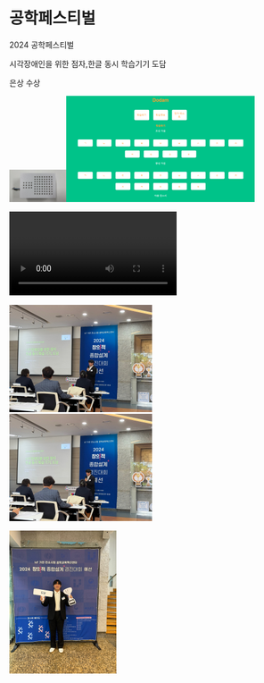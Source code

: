 # 공학페스티벌
2024 공학페스티벌

시각장애인을 위한 점자,한글 동시 학습기기 도담

은상 수상

<img src=".\doc\도담_동서대학교\도담_동서대학교_작품사진1.JPEG" alt="도담_동서대학교_작품사진1" style="zoom:10%;" /><img src=".\doc\도담_동서대학교\도담_동서대학교_작품사진2.png" alt="도담_동서대학교_작품사진2" style="zoom: 33%;" />

<video src="C:\Users\20201\Documents\GitHub\last_iccas\braille\doc\3. 도담_동서대학교_작품영상.mp4"></video>

<img src=".\images\IMG_8786.JPG" alt="IMG_8786" style="zoom:25%;" /><img src=".\images\IMG_8787.JPG" alt="IMG_8787" style="zoom:25%;" />

<img src=".\images\IMG_8784.JPG" alt="IMG_8784" style="zoom:25%;" />
